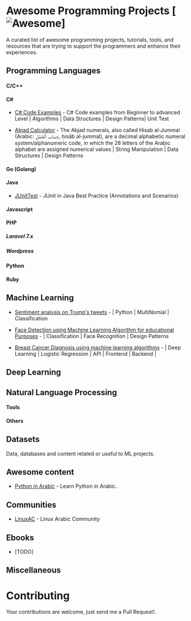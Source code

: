 # Awesome Programming Projects [![Awesome](https://cdn.rawgit.com/sindresorhus/awesome/d7305f38d29fed78fa85652e3a63e154dd8e8829/media/badge.svg)]

A curated list of awesome programming projects, tutorials, tools, and resources that are trying to support the programmers and enhance their experiences.

## Programming Languages

#### C/C++

#### C#

* [C# Code Examples](https://github.com/moustafafarhat/CSharp-Code-Examples) - C# Code examples from Beginner to advanced Level | Algorithms | Data Structures | Design Patterns| Unit Test 

* [Abjad Calculator](https://github.com/moustafafarhat/Abjad-Calculator) -  The Abjad numerals, also called Hisab al-Jummal (Arabic: حِسَاب ٱلْجُمَّل‎, ḥisāb al-jummal), are a decimal alphabetic numeral system/alphanumeric code, in which the 28 letters of the Arabic alphabet are assigned numerical values | String Manipulation | Data Structures | Design Patterns  

#### Go (Golang)

#### Java
* [JUnitTest](https://github.com/moustafafarhat/JUnitTestJava) - JUnit in Java Best Practice (Annotations and Scenarios) 

#### Javascript

#### PHP

##### Laravel 7.x

##### Wordpress

#### Python


#### Ruby

## Machine Learning
* [Sentiment analysis on Trump's tweets](https://github.com/moustafafarhat/Tweets-sentiment-analysis) -  | Python | MultiNomial | Classification 

* [Face Detection using Machine Learning Algorithm for educational Purposes](https://github.com/moustafafarhat/Face-Detection) -  | Classification | Face Recognition | Design Patterns 

* [Breast Cancer Diagnosis using machine learning algorithms](https://github.com/moustafafarhat/BreastCancerDiagnosis) - | Deep Learning | Logistic Regression | API | Frontend | Backend | 


## Deep Learning

## Natural Language Processing


#### Tools


#### Others

## Datasets

Data, databases and content related or useful to ML projects.

## Awesome content

* [Python in Arabic](https://www.facebook.com/groups/132453040237101) - Learn Python in Arabic.


## Communities
* [LinuxAC](http://www.linuxac.org/) - Linux Arabic Community


## Ebooks
* [TODO]

## Miscellaneous


# Contributing
Your contributions are welcome, just send me a Pull Request!.

